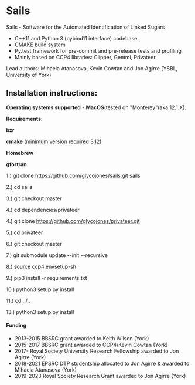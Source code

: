 # Sails

Sails - Software for the Automated Identification of Linked Sugars

- C++11 and Python 3 (pybind11 interface) codebase.
- CMAKE build system
- Py.test framework for pre-commit and pre-release tests and profiling
- Mainly based on CCP4 libraries: Clipper, Gemmi, Privateer

Lead authors: Mihaela Atanasova, Kevin Cowtan and Jon Agirre (YSBL, University of York)

## **Installation instructions:**

**Operating systems supported** - **MacOS**(tested on "Monterey"(aka 12.1.X).

**Requirements:** 

**bzr** 

**cmake** (minimum version required 3.12)

**Homebrew**

**gfortran**


1.) git clone https://github.com/glycojones/sails.git sails

2.) cd sails

3.) git checkout master

4.) cd dependencies/privateer

4.) git clone https://github.com/glycojones/privateer.git 

5.) cd privateer

6.) git checkout master 

7.) git submodule update --init --recursive

8.) source ccp4.envsetup-sh

9.) pip3 install -r requirements.txt

10.) python3 setup.py install

11.) cd ../..

13.) python3 setup.py install


#### Funding 
* 2013-2015 BBSRC grant awarded to Keith Wilson (York)
* 2015-2017 BBSRC grant awarded to CCP4/Kevin Cowtan (York)
* 2017-     Royal Society University Research Fellowship awarded to Jon Agirre (York)
* 2018-2021 EPSRC DTP studentship allocated to Jon Agirre & awarded to Mihaela Atanasova (York)
* 2019-2023 Royal Society Research Grant awarded to Jon Agirre (York)
